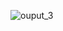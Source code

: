 ![ouput_3](https://github.com/AsherTeo/Financial-Loan-Analytics/assets/78581569/3388cfdb-2ae3-43bb-afbd-c81b4ec806e1)
